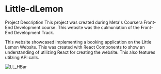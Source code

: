 # Little-dLemon

Project Description
This project was created during Meta's Coursera Front-End Development course. This website was the culmuniation of the Front-End Development Track.

This website showcased implementing a booking application on the Little Lemon Website. This was created with React Components to show an understanding of utilizing React for creating the website. This also features utilzing API calls.



![LL_HBar](https://github.com/Ranz00/Little-dLemon/assets/114017873/5e84ddf5-b4bb-4cc7-aab5-085f2b2912ff)
